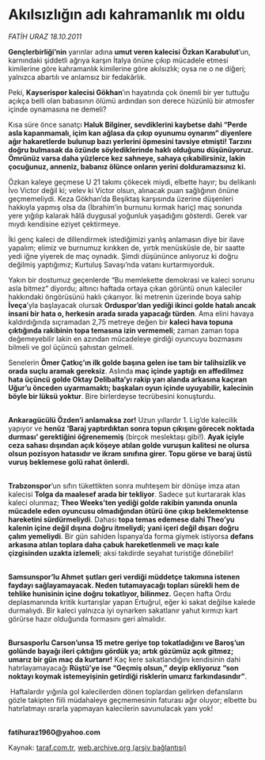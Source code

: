 # Akılsızlığın adı kahramanlık mı oldu

*FATİH URAZ 18.10.2011*

<div class="yazi"><p><b>Gençlerbirliği’nin</b> yarınlar adına <b>umut veren kalecisi</b> <b>Özkan Karabulut</b>’un, karnındaki şiddetli ağrıya karşın İtalya önüne çıkıp mücadele etmesi kimilerine göre kahramanlık kimilerine göre akılsızlık; oysa ne o ne diğeri; yalnızca abartılı ve anlamsız bir fedakârlık.</p>
<p>Peki, <b>Kayserispor kalecisi Gökhan</b>’ın hayatında çok önemli bir yer tuttuğu açıkça belli olan babasının ölümü ardından son derece hüzünlü bir atmosfer içinde oynamasına ne demeli? </p>
<p>Kısa süre önce sanatçı <b>Haluk Bilginer, sevdiklerini kaybetse dahi “Perde asla kapanmamalı, içim kan ağlasa da çıkıp oyunumu oynarım” diyenlere ağır hakaretlerde bulunup bazı yerlerini öpmesini tavsiye etmişti! Tarzını doğru bulmasak da özünde söylediklerinde haklı olduğunu düşünüyoruz. Ömrünüz varsa daha yüzlerce kez sahneye, sahaya çıkabilirsiniz, lakin çocuğunuz, anneniz, babanız ölünce onların yerini dolduramazsınız ki.</b></p>
<p>Özkan kaleye geçmese U 21 takımı çökecek miydi, elbette hayır; bu delikanlı İvo Victor değil ki; velev ki Victor olsun, alınacak puan sağlığının önüne geçmemeliydi. Keza Gökhan’da Beşiktaş karşısında üzerine düşenleri hakkıyla yapmış olsa da (İbrahim’in burnunu kırmak hariç) maç sonunda yere yığılıp kalarak hâlâ duygusal yoğunluk yaşadığını gösterdi. Gerek var mıydı kendisine eziyet çektirmeye.</p>
<p>İki genç kaleci de dillendirmek istediğimizi yanlış anlamasın diye bir ilave yapalım; elimiz ve burnumuz kırıkken de, yırtık menüsküsle de, bir saatte yedi iğne yiyerek de maç oynadık. Şimdi düşününce anlıyoruz ki doğru değilmiş yaptığımız; Kurtuluş Savaşı’nda vatanı kurtarmıyorduk.</p>
<p>Yakın bir dostumuz geçenlerde “Bu memlekette demokrasi ve kaleci sorunu asla bitmez” diyordu; altıncı haftada ortaya çıkan görüntü onun kaleciler hakkındaki öngörüsünü haklı çıkarıyor. İki metrenin üzerinde boya sahip <b>İveça</b>’yla başlayacak olursak <b>Orduspor’dan yediği ikinci golde hatalı ancak insani bir hata o, herkesin arada sırada yapacağı türden</b>. Ama elini havaya kaldırdığında sıçramadan 2,75 metreye değen bir <b>kaleci hava topuna çıktığında rakibinin topa temasına izin vermemeli</b>; zaman zaman topa değemeyebilir lakin en azından mücadeleye girdiği oyuncuyu bozmasını bilmeli ve gol üçüncü şahıstan gelmeli.</p>
<p>Senelerin <b>Ömer Çatkıç’ın ilk golde başına gelen ise tam bir talihsizlik ve orada suçlu aramak gereksiz</b>. Aslında <b>maç içinde yaptığı en affedilmez hata üçüncü golde Oktay Delibalta’yı rakip yarı alanda arkasına kaçıran Uğur’u önceden uyarmamaktı; başkaları oyun içinde uyuyabilir, kalecinin böyle bir lüksü yoktur</b>. Bire birlerdeyse tecrübesini konuşturdu.</p>
<p><b><br/>Ankaragücülü Özden’i anlamaksa zor!</b> Uzun yıllardır 1. Lig’de kalecilik yapıyor ve <b>henüz ‘Baraj yaptırdıktan sonra topun çıkışını görecek noktada durması’ gerektiğini öğrenememiş</b> (birçok meslektaşı gibi!). <b>Ayak içiyle ceza sahası dışından açık köşeye atılan golde vuruşun kalitesi ne olursa olsun pozisyon hatasıdır ve ikram sınıfına girer. Topu görse ve baraj üstü vuruş beklemese golü rahat önlerdi.</b></p>
<p><b><br/>Trabzonspor</b>’un sıfırı tükettikten sonra muhteşem bir dönüşe imza atan kalecisi <b>Tolga da maalesef arada bir tekliyor</b>. Sadece şut kurtararak klas kaleci olunmaz; <b>Theo Weeks’ten yediği golde rakibin yanında onunla mücadele eden oyuncusu olmadığından ötürü öne çıkıp beklemektense hareketini sürdürmeliydi</b>. Dahası <b>topa temas edemese dahi Theo’yu kalenin içine değil dışına doğru itmeliydi;</b> <b>yani içeri değil dışarı doğru çalım yemeliydi</b>. Bir gün sahiden İspanya’da forma giymek istiyorsa <b>defans arkasına atılan toplara daha çabuk hareketlenmeli ve maçı kale çizgisinden uzakta izlemeli</b>; aksi takdirde seyahat turistiğe dönebilir! </p>
<p><b><br/>Samsunspor’lu Ahmet</b> <b>şutları geri verdiği müddetçe takımına istenen faydayı sağlayamayacak. Neden tutamayacağı topları sürekli hem de tehlike hunisinin içine doğru tokatlıyor, bilinmez.</b> Geçen hafta Ordu deplasmanında kritik kurtarışlar yapan Ertuğrul, eğer ki sakat değilse kalede durmalıydı. Bir kaleci yalnızca iyi oynarken sakatlanır yahut kırmızı kart görürse hazır olduğunda formasını geri almalıdır.</p>
<p><b><br/>Bursasporlu Carson’unsa 15 metre geriye top tokatladığını ve Baroş’un golünde bayağı ileri çıktığını gördük ya; artık gözümüz açık gitmez; umarız bir gün maç da kurtarır!</b> Kaç kere sakatlandığını kendisinin dahi hatırlayamayacağı <b>Rüştü’ye ise “Geçmiş olsun,” deyip ekliyoruz “son noktayı koymak istemeyişinin getirdiği risklerin umarız farkındasındır”</b>.</p>
<p> Haftalardır yığınla gol kalecilerden dönen toplardan gelirken defansların gözle takipten fiili müdahaleye geçmemesinin faturası ağır oluyor; elbette bu hatırlatmayı ısrarla yapmayan kalecilerin savunulacak yanı yok!</p>
<p><b><br/>fatihuraz1960@yahoo.com</b></p>
</div>

Kaynak: [taraf.com.tr](http://www.taraf.com.tr/fatih-uraz-2/makale-akilsizligin-adi-kahramanlik-mi-oldu.htm), [web.archive.org (arşiv bağlantısı)](http://web.archive.org/web/20131107083402/http://www.taraf.com.tr/fatih-uraz-2/makale-akilsizligin-adi-kahramanlik-mi-oldu.htm)
